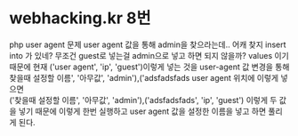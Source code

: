 # webhacking.kr 8번
php user agent 문제
user agent 값을 통해 admin을 찾으라는데.. 어캐 찾지 insert into 가 있네? 무조건 guest로 넣는걸 admin으로 넣고 하면 되지 않을까? values 이기 때문에 현재 ('user agent', 'ip', 'guest')이렇게 넣는 것을 user-agent 값 변경을 통해  
찾을때 설정할 이름', '아무값', 'admin'),('adsfadsfads user agent 위치에 이렇게 넣으면  
('찾을때 설정할 이름', '아무값', 'admin'),('adsfadsfads', 'ip', 'guest') 이렇게 두 값을 넣기 때문에 이렇게 한번 실행하고 user agent 값을 설정한 이름을 넣고 하면 풀리게 된다.
